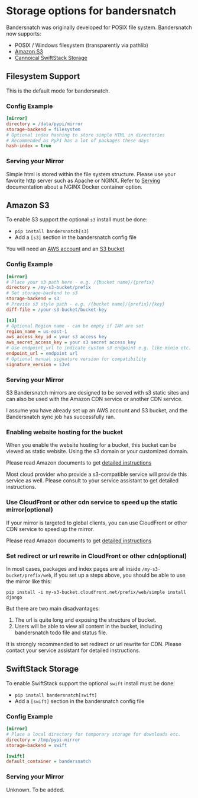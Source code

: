 # Storage options for bandersnatch

Bandersnatch was originally developed for POSIX file system. Bandersnatch now supports:

- POSIX / Windows filesystem (transparently via pathlib)
- [Amazon S3](https://aws.amazon.com/s3/)
- [Cannoical SwiftStack Storage](https://www.swiftstack.com/product/storage)

## Filesystem Support

This is the default mode for bandersnatch.

### Config Example

```ini
[mirror]
directory = /data/pypi/mirror
storage-backend = filesystem
# Optional index hashing to store simple HTML in directories
# Recommended as PyPI has a lot of packages these days
hash-index = true
```

### Serving your Mirror

Simple html is stored within the file system structure. Please use your
favorite http server such as Apache or NGINX. Refer to [Serving](serving.md) documentation about a NGINX Docker container option.

## Amazon S3

To enable S3 support the optional `s3` install must be done:

- `pip install bandersnatch[s3]`
- Add a `[s3]` section in the bandersnatch config file

You will need an [AWS account](https://aws.amazon.com/console/) and an [S3 bucket](https://docs.aws.amazon.com/AmazonS3/latest/gsg/CreatingABucket.html)

### Config Example

```ini
[mirror]
# Place your s3 path here - e.g. /{bucket name}/{prefix}
directory = /my-s3-bucket/prefix
# Set storage-backend to s3
storage-backend = s3
# Provide s3 style path - e.g. /{bucket name}/{prefix}/{key}
diff-file = /your-s3-bucket/bucket-key

[s3]
# Optional Region name - can be empty if IAM are set
region_name = us-east-1
aws_access_key_id = your s3 access key
aws_secret_access_key = your s3 secret access key
# Use endpoint_url to indicate custom s3 endpoint e.g. like minio etc.
endpoint_url = endpoint url
# Optional manual signature version for compatibility
signature_version = s3v4
```

### Serving your Mirror

S3 Bandersnatch mirrors are designed to be served with s3 static sites and
can also be used with the Amazon CDN service or another CDN service.

I assume you have already set up an AWS account and S3 bucket, and the Bandersnatch sync job has successfully ran.

### Enabling website hosting for the bucket

When you enable the website hosting for a bucket, this bucket can be viewed as static website. Using the s3 domain or your customized domain.

Please read Amazon documents to get [detailed instructions](https://docs.aws.amazon.com/AmazonS3/latest/userguide/EnableWebsiteHosting.html)

Most cloud provider who provide a s3-compatible service will provide this service as well. Please consult to your service assistant to get detailed instructions.

### Use CloudFront or other cdn service to speed up the static mirror(optional)
If your mirror is targeted to global clients, you can use CloudFront or other CDN service to speed up the mirror.

Please read Amazon documents to get [detailed instructions](https://docs.aws.amazon.com/AmazonS3/latest/userguide/website-hosting-cloudfront-walkthrough.html)


### Set redirect or url rewrite in CloudFront or other cdn(optional)
In most cases, packages and index pages are all inside ``/my-s3-bucket/prefix/web``, if you set up a steps above, you should be able to use the mirror like this:

```shell
pip install -i my-s3-bucket.cloudfront.net/prefix/web/simple install django
```

But there are two main disadvantages:
1. The url is quite long and exposing the structure of bucket.
2. Users will be able to view all content in the bucket, including bandersnatch todo file and status file.

It is strongly recommended to set redirect or url rewrite for CDN. Please contact your service assistant for detailed instructions.

## SwiftStack Storage

To enable SwiftStack support the optional `swift` install must be done:

- `pip install bandersnatch[swift]`
- Add a `[swift]` section in the bandersnatch config file

### Config Example

```ini
[mirror]
# Place a local directory for temporary storage for downloads etc.
directory = /tmp/pypi-mirror
storage-backend = swift

[swift]
default_container = bandersnatch
```

### Serving your Mirror

Unknown. To be added.
